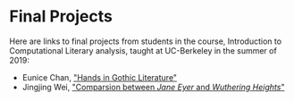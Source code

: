 # Final Projects

Here are links to final projects from students in the course, Introduction to Computational Literary analysis, taught at UC-Berkeley in the summer of 2019: 

- Eunice Chan, ["Hands in Gothic Literature"](https://github.com/eunice-chan/Hands-in-Gothic-Literature/blob/master/Hands%20in%20Gothic%20Literature.ipynb)
- Jingjing Wei, ["Comparsion between _Jane Eyer_ and _Wuthering Heights_"](https://github.com/BoseWei/Comparsion-between-Jane-Eyer-and-Wuthering-Heights/blob/master/Jingjing-final.ipynb)
